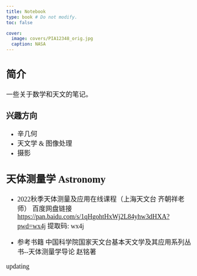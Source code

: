 ```yaml
---
title: Notebook 
type: book # Do not modify.
toc: false

cover:
  image: covers/PIA12348_orig.jpg
  caption: NASA
---
```

<font face="KaiTi" size="4" >

## 简介

一些关于数学和天文的笔记。

### 兴趣方向

- 辛几何
- 天文学 & 图像处理
- 摄影

## 天体测量学 Astronomy

- 2022秋季天体测量及应用在线课程（上海天文台 齐朝祥老师）
百度网盘链接 <https://pan.baidu.com/s/1qHgohtHxWj2L84yhw3dHXA?pwd=wx4j>
提取码: wx4j

- 参考书籍
  中国科学院国家天文台基本天文学及其应用系列丛书--天体测量学导论 赵铭著

updating